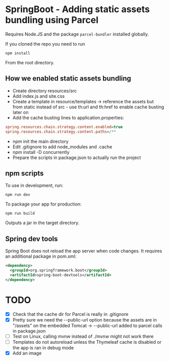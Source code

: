 # SpringBoot - Adding static assets bundling using Parcel
Requires Node.JS and the package `parcel-bundler` installed globally.

If you cloned the repo you need to run
```
npm install
```
From the root directory.

## How we enabled static assets bundling
- Create directory resources/src
- Add index.js and site.css
- Create a template in resource/templates -> reference the assets but from static instead of src - use th:url and th:href to enable cache busting later on
- Add the cache busting lines to application.properties:
```ini
spring.resources.chain.strategy.content.enabled=true
spring.resources.chain.strategy.content.paths=/**
```
- npm init the main directory
- Edit .gitignore to add node_modules and .cache
- npm install -D concurrently
- Prepare the scripts in package.json to actually run the project

## npm scripts
To use in development, run:
```
npm run dev
```

To package your app for production:
```
npm run build
```
Outputs a jar in the target directory.

## Spring dev tools
Spring Boot does not reload the app server when code changes. It requires an additional package in pom.xml:
```xml
<dependency>
  <groupId>org.springframework.boot</groupId>
  <artifactId>spring-boot-devtools</artifactId>
</dependency>
```

# TODO
- [x] Check that the cache dir for Parcel is really in .gitignore
- [x] Pretty sure we need the --public-url option because the assets are in "/assets" on the embedded Tomcat -> --public-url added to parcel calls in package.json
- [ ] Test on Linux, calling mvnw instead of ./mvnw might not work there
- [ ] Templates do not autoreload unless the Thymeleaf cache is disabled or the app is ran in debug mode
- [x] Add an image